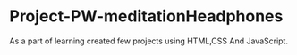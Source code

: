 # Project-PW-meditationHeadphones
As a part of learning created few projects using HTML,CSS And JavaScript.
